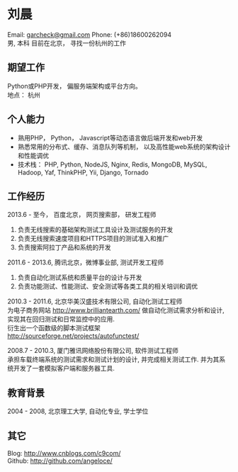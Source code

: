 # 刘晨
Email: garcheck@gmail.com   Phone: (+86)18600262094    
男, 本科
目前在北京， 寻找一份杭州的工作

## 期望工作
Python或PHP开发， 偏服务端架构或平台方向。  
地点： 杭州  

## 个人能力
* 熟用PHP， Python， Javascript等动态语言做后端开发和web开发  
* 熟悉常用的分布式、缓存、消息队列等机制， 以及高性能web系统的架构设计和性能调优
* 技术栈： PHP, Python, NodeJS, Nginx, Redis, MongoDB, MySQL, Hadoop, Yaf, ThinkPHP, Yii, Django, Tornado

## 工作经历
2013.6 - 至今， 百度北京， 网页搜索部， 研发工程师
1. 负责无线搜索的基础架构测试工具设计及测试服务的开发
2. 负责无线搜索速度项目和HTTPS项目的测试准入和推广
3. 负责搜索阿拉丁产品和系统的开发

2011.6 - 2013.6, 腾讯北京，微博事业部, 测试开发工程师  
1. 负责自动化测试系统和质量平台的设计与开发   
2. 负责功能测试、性能测试、安全测试等各类工具的相关培训和调优  

2010.3 - 2011.6, 北京华美汉盛技术有限公司, 自动化测试工程师  
为电子商务网站 http://www.brilliantearth.com/ 做自动化测试需求分析和设计, 实现其在回归测试和日常监控中的应用.    
衍生出一个函数级的脚本测试框架 http://sourceforge.net/projects/autofunctest/      

2008.7 - 2010.3, 厦门雅讯网络股份有限公司, 软件测试工程师  
承担车载终端系统的测试需求和测试计划的设计, 并完成相关测试工作. 并为其系统开发了一套模拟客户端和服务器工具.     


## 教育背景
2004 - 2008, 北京理工大学, 自动化专业, 学士学位

## 其它
Blog: http://www.cnblogs.com/c9com/  
Github: http://github.com/angeloce/  

